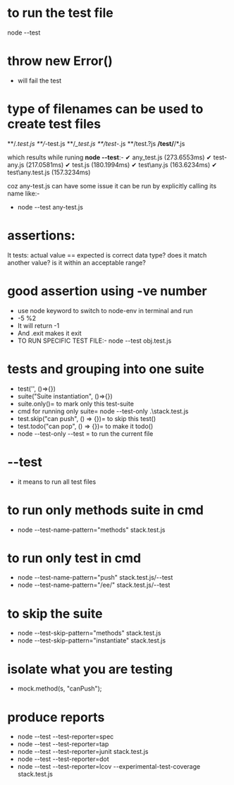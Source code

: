 # to run the test file
node --test

# throw new Error()
- will fail the test

# type of filenames can be used to create test files
**/*.test.js
**/*-test.js
**/*_test.js
**/test-*.js
**/test.?js
**/test/**/*.js

which results while runing **node --test**:-
✔ any_test.js (273.6553ms)
✔ test-any.js (217.0581ms)
✔ test.js (180.1994ms)
✔ test\any.js (163.6234ms)
✔ test\any.test.js (157.3234ms)

coz any-test.js can have some issue
it can be run by explicitly calling its name like:-
- node --test any-test.js

# assertions:
It tests:
actual value == expected
is correct data type?
does it match another value?
is it within an acceptable range?

# good assertion using -ve number
- use node keyword to switch to node-env in terminal and run
- -5 %2 
- It will return -1
- And .exit makes it exit
- TO RUN SPECIFIC TEST FILE:- node --test obj.test.js

# tests and grouping into one suite
- test('', ()=>{})
- suite("Suite instantiation", ()=>{})
- suite.only()= to mark only this test-suite
- cmd for running only suite= node --test-only .\stack.test.js
- test.skip("can push", () => {})= to skip this test()
- test.todo("can pop", () => {})= to make it todo()
- node --test-only --test = to run the current file

# --test
- it means to run all test files

# to run only methods suite in cmd
- node --test-name-pattern="methods" stack.test.js

# to run only test in cmd
- node --test-name-pattern="push" stack.test.js/--test
- node --test-name-pattern="/ee/" stack.test.js/--test

# to skip the suite
- node --test-skip-pattern="methods" stack.test.js
- node --test-skip-pattern="instantiate" stack.test.js

# isolate what you are testing
- mock.method(s, "canPush");

# produce reports
- node --test --test-reporter=spec 
- node --test --test-reporter=tap 
- node --test --test-reporter=junit stack.test.js
- node --test --test-reporter=dot
- node --test --test-reporter=lcov --experimental-test-coverage  stack.test.js

